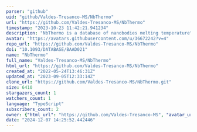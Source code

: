 ```yaml
---
parser: "github"
uid: "github/Valdes-Tresanco-MS/NbThermo"
url: "https://github.com/Valdes-Tresanco-MS/NbThermo"
timestamp: "2023-10-23 11:42:21.941234"
description: "NbThermo is a database of nanobodies melting temperature"
avatar: "https://avatars.githubusercontent.com/u/36672242?v=4"
repo_url: "https://github.com/Valdes-Tresanco-MS/NbThermo"
doi: "10.1093/DATABASE/BAAD021"
name: "NbThermo"
full_name: "Valdes-Tresanco-MS/NbThermo"
html_url: "https://github.com/Valdes-Tresanco-MS/NbThermo"
created_at: "2022-05-24T13:46:31Z"
updated_at: "2023-09-05T12:33:14Z"
clone_url: "https://github.com/Valdes-Tresanco-MS/NbThermo.git"
size: 6410
stargazers_count: 1
watchers_count: 1
language: "TypeScript"
subscribers_count: 2
owner: {"html_url": "https://github.com/Valdes-Tresanco-MS", "avatar_url": "https://avatars.githubusercontent.com/u/36672242?v=4", "login": "Valdes-Tresanco-MS", "type": "User"}
date: "2024-12-07 14:25:52.442446"
---
```


